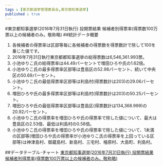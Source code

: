 ```yaml
--- 
tags : [東京都選挙管理委員会,東京都知事選挙] 
published : true
---
```

#東京都知事選挙(2016年7月31日執行) 投開票結果 候補者別得票率(得票数100万票以上の候補者のみ。敬称略) 
##統計データ概要
1. 各候補者の得票率は区部等毎に各候補者の得票数を得票数計で除して100を乗じた値です。
1. 2016年7月31日執行東京都都知事選挙の総得票数は6,546,361.993票。
1. 小池ゆりこ氏の総得票率は44.49パーセントで増田ひろや氏の1.62倍。
1. 小池ゆりこ氏の最多得票率区部等は豊島区の52.98パーセント、続いて中央区の50.69パーセント。
1. 小池ゆりこ氏の最低得票率区部等は利島村(得票数計は203)の29.06パーセント。
1. 増田ひろや氏の最多得票率区部等は利島村(得票数計は203)の50.25パーセント。
1. 増田ひろや氏の最低得票率区部等は豊島区(得票数計は134,368.999)の20.92パーセント。
1. 小池ゆりこ氏の得票率を増田ひろや氏の得票率で除した値について、最大は豊島区の2.53倍、最低は利島村の0.58倍。
1. 小池ゆりこ氏の得票率を増田ひろや氏の得票率で除した値について、1未満の区部等(増田ひろや氏の得票率が小池ゆりこ氏の得票率を上回っている区部等)は神津島村、御蔵島村、新島村、三宅村、檜原村、大島町、利島村。

   
##データテーブル･チャート
[東京都知事選挙(2016年7月31日執行) 投開票結果 候補者別得票率(得票数100万票以上の候補者のみ。敬称略) ](http://knowledgevault.saecanet.com/charts/am-consulting.co.jp-2016-08-03-00-00-19.html)
